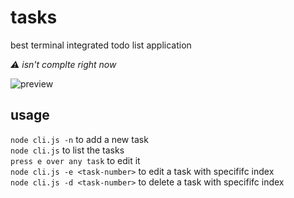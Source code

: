 # tasks
best terminal integrated todo list application
  
_:warning: isn't complte right now_

![preview]("https://github.com/ammarbinfaisal/tasks/blob/master/preview.gif?raw=true")

## usage
`node cli.js -n` to add a new task  
`node cli.js` to list the tasks  
`press e over any task` to edit it  
`node cli.js -e <task-number>` to edit a task with specififc index  
`node cli.js -d <task-number>` to delete a task with specififc index  
